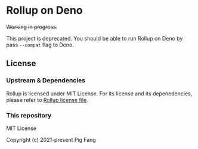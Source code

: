 # Rollup on Deno

~~Working in progress.~~

This project is deprecated. You should be able to run Rollup on Deno by pass `--compat` flag to Deno.

## License

### Upstream & Dependencies

Rollup is licensed under MIT License.
For its license and its depenedencies, please refer to [Rollup license file](https://github.com/rollup/rollup/blob/master/LICENSE.md).

### This repository

MIT License

Copyright (c) 2021-present Pig Fang
